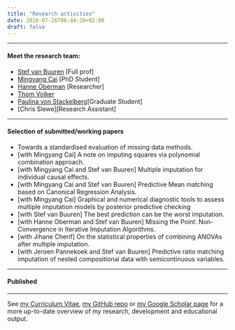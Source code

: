 ```yaml
---
title: "Research activities"
date: 2018-07-26T06:44:20+02:00
draft: false
---
```


---

#### Meet the research team:
- [Stef van Buuren](www.stefvanbuuren.name) [Full prof]
- [Mingyang Cai](https://www.uu.nl/staff/mcai) [PhD Student]
- [Hanne Oberman](https://github.com/hanneoberman) [Researcher]
- [Thom Volker]()
- [Paulina von Stackelberg](https://github.com/paulinavonstackelberg)[Graduate Student]
- [Chris Slewe][Research Assistant]


---

#### Selection of submitted/working papers
- Towards a standardised evaluation of missing data methods.
- [with Mingyang Cai] A note on imputing squares via polynomial combination approach.
- [with Mingyang Cai and Stef van Buuren] Multiple imputation for individual causal effects.
- [with Mingyang Cai and Stef van Buuren] Predictive Mean matching based on Canonical Regression Analysis.
- [with Mingyang Cai] Graphical and numerical diagnostic tools to assess multiple imputation models by posterior predictive checking
- [with Stef van Buuren] The best prediction can be the worst imputation.
- [with Hanne Oberman and Stef van Buuren] Missing the Point: Non-Convergence in Iterative Imputation Algorithms.
- [with Jihane Cherif] On the statistical properties of combining ANOVAs after multiple imputation.
- [with Jeroen Pannekoek and Stef van Buuren] Predictive ratio matching imputation of nested compositional data with semicontinuous variables.


---

#### Published

---

See [my Curriculum Vitae](https://www.gerkovink.com/cv/vink.pdf), [my GitHub repo](https://github.com/gerkovink) or [my Google Scholar page](https://scholar.google.nl/citations?hl=en&user=RDZWJ6AAAAAJ) for a more up-to-date overview of my research, development and educational output.
